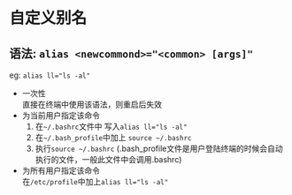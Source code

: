 # 自定义别名

## 语法: `alias <newcommond>="<common> [args]"`
eg: `alias ll="ls -al"`   
- 一次性   
  直接在终端中使用该语法，则重启后失效
- 为当前用户指定该命令   
  1. 在`~/.bashrc`文件中 写入`alias ll="ls -al"`
  2. 在`~/.bash_profile`中加上 `source ~/.bashrc`
  3. 执行`source ~/.bashrc`
    (.bash_profile文件是用户登陆终端的时候会自动执行的文件，一般此文件中会调用.bashrc)
- 为所有用户指定该命令   
  在`/etc/profile`中加上`alias ll="ls -al"`
  